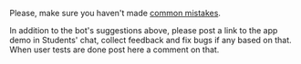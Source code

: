 Please, make sure you haven't made [common mistakes](https://kottans.org/documentation/docs/doc/code-review#friends-app).

In addition to the bot's suggestions above, please post a link to the app demo in Students' chat, collect feedback and fix bugs if any based on that. When user tests are done post here a comment on that.
